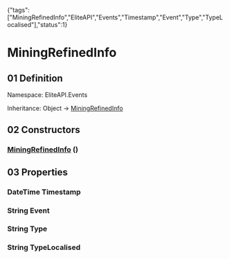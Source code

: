 {"tags":["MiningRefinedInfo","EliteAPI","Events","Timestamp","Event","Type","TypeLocalised"],"status":1}

# MiningRefinedInfo

## 01 Definition

Namespace: <span class='code'>EliteAPI.Events</span>

Inheritance: <span class='code'>Object</span> → <span class='code'>[MiningRefinedInfo](../../EliteAPI/Events/MiningRefinedInfo.html)</span>

## 02 Constructors

### <span class='code'>[MiningRefinedInfo](../../EliteAPI/Events/MiningRefinedInfo.html)</span> ()

## 03 Properties

### <span class='code'>DateTime</span> Timestamp

### <span class='code'>String</span> Event

### <span class='code'>String</span> Type

### <span class='code'>String</span> TypeLocalised

